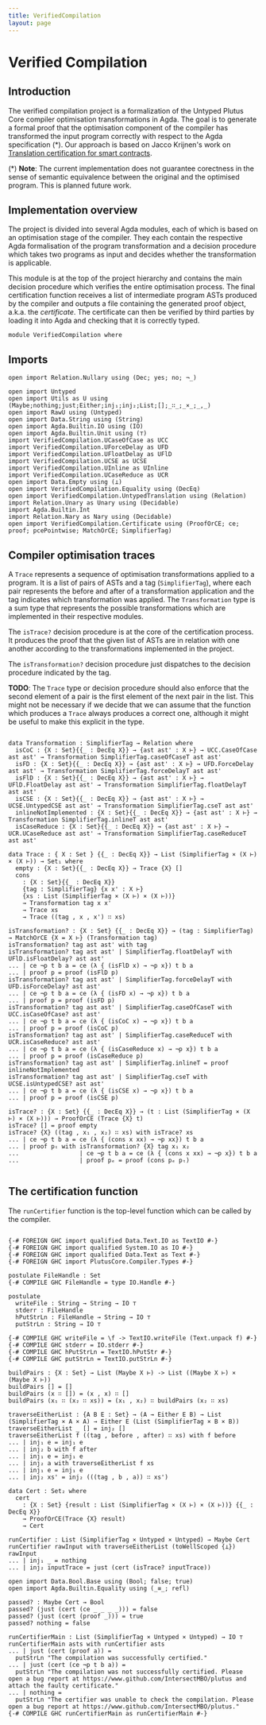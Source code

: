 ```yaml
---
title: VerifiedCompilation
layout: page
---
```

# Verified Compilation

## Introduction

The verified compilation project is a formalization of the Untyped Plutus Core compiler optimisation transformations in Agda.
The goal is to generate a formal proof that the optimisation component of the compiler has transformed the input program correctly
with respect to the Agda specification (*). Our approach is based on Jacco Krijnen's work on
[Translation certification for smart contracts](https://www.sciencedirect.com/science/article/pii/S0167642323001338).


(*) **Note**: The current implementation does not guarantee corectness in the sense of semantic equivalence between
the original and the optimised program. This is planned future work.

## Implementation overview

The project is divided into several Agda modules, each of which is based on an optimisation stage of the compiler.
They each contain the respective Agda formalisation of the program transformation and a decision procedure which takes
two programs as input and decides whether the transformation is applicable.

This module is at the top of the project hierarchy and contains the main decision procedure which verifies the entire optimisation
process. The final certification function receives a list of intermediate program ASTs produced by the compiler and outputs a file
containing the generated proof object, a.k.a. the _certificate_. The certificate can then be verified by third parties by loading
it into Agda and checking that it is correctly typed.

```
module VerifiedCompilation where
```

## Imports

```
open import Relation.Nullary using (Dec; yes; no; ¬_)

open import Untyped
open import Utils as U using (Maybe;nothing;just;Either;inj₁;inj₂;List;[];_∷_;_×_;_,_)
open import RawU using (Untyped)
open import Data.String using (String)
open import Agda.Builtin.IO using (IO)
open import Agda.Builtin.Unit using (⊤)
import VerifiedCompilation.UCaseOfCase as UCC
import VerifiedCompilation.UForceDelay as UFD
import VerifiedCompilation.UFloatDelay as UFlD
import VerifiedCompilation.UCSE as UCSE
import VerifiedCompilation.UInline as UInline
import VerifiedCompilation.UCaseReduce as UCR
open import Data.Empty using (⊥)
open import VerifiedCompilation.Equality using (DecEq)
open import VerifiedCompilation.UntypedTranslation using (Relation)
import Relation.Unary as Unary using (Decidable)
import Agda.Builtin.Int
import Relation.Nary as Nary using (Decidable)
open import VerifiedCompilation.Certificate using (ProofOrCE; ce; proof; pcePointwise; MatchOrCE; SimplifierTag)
```

## Compiler optimisation traces

A `Trace` represents a sequence of optimisation transformations applied to a program. It is a list of pairs of ASTs
and a tag (`SimplifierTag`), where each pair represents the before and after of a transformation application and the
tag indicates which transformation was applied.
The `Transformation` type is a sum type that represents the possible transformations which are implemented in their
respective modules.

The `isTrace?` decision procedure is at the core of the certification process. It produces the proof that the given
list of ASTs are in relation with one another according to the transformations implemented in the project.

The `isTransformation?` decision procedure just dispatches to the decision procedure indicated by the tag.

**TODO**: The `Trace` type or decision procedure should also enforce that the second element of a pair is the first
element of the next pair in the list. This might not be necessary if we decide that we can assume that the function
which produces a `Trace` always produces a correct one, although it might be useful to make this explicit in the type.
```

data Transformation : SimplifierTag → Relation where
  isCoC : {X : Set}{{_ : DecEq X}} → {ast ast' : X ⊢} → UCC.CaseOfCase ast ast' → Transformation SimplifierTag.caseOfCaseT ast ast'
  isFD : {X : Set}{{_ : DecEq X}} → {ast ast' : X ⊢} → UFD.ForceDelay ast ast' → Transformation SimplifierTag.forceDelayT ast ast'
  isFlD : {X : Set}{{_ : DecEq X}} → {ast ast' : X ⊢} → UFlD.FloatDelay ast ast' → Transformation SimplifierTag.floatDelayT ast ast'
  isCSE : {X : Set}{{_ : DecEq X}} → {ast ast' : X ⊢} → UCSE.UntypedCSE ast ast' → Transformation SimplifierTag.cseT ast ast'
  inlineNotImplemented : {X : Set}{{_ : DecEq X}} → {ast ast' : X ⊢} → Transformation SimplifierTag.inlineT ast ast'
  isCaseReduce : {X : Set}{{_ : DecEq X}} → {ast ast' : X ⊢} → UCR.UCaseReduce ast ast' → Transformation SimplifierTag.caseReduceT ast ast'

data Trace : { X : Set } {{_ : DecEq X}} → List (SimplifierTag × (X ⊢) × (X ⊢)) → Set₁ where
  empty : {X : Set}{{_ : DecEq X}} → Trace {X} []
  cons
    : {X : Set}{{_ : DecEq X}}
    {tag : SimplifierTag} {x x' : X ⊢}
    {xs : List (SimplifierTag × (X ⊢) × (X ⊢))}
    → Transformation tag x x'
    → Trace xs
    → Trace ((tag , x , x') ∷ xs)

isTransformation? : {X : Set} {{_ : DecEq X}} → (tag : SimplifierTag) → MatchOrCE {X = X ⊢} (Transformation tag)
isTransformation? tag ast ast' with tag
isTransformation? tag ast ast' | SimplifierTag.floatDelayT with UFlD.isFloatDelay? ast ast'
... | ce ¬p t b a = ce (λ { (isFlD x) → ¬p x}) t b a
... | proof p = proof (isFlD p)
isTransformation? tag ast ast' | SimplifierTag.forceDelayT with UFD.isForceDelay? ast ast'
... | ce ¬p t b a = ce (λ { (isFD x) → ¬p x}) t b a
... | proof p = proof (isFD p)
isTransformation? tag ast ast' | SimplifierTag.caseOfCaseT with UCC.isCaseOfCase? ast ast'
... | ce ¬p t b a = ce (λ { (isCoC x) → ¬p x}) t b a
... | proof p = proof (isCoC p)
isTransformation? tag ast ast' | SimplifierTag.caseReduceT with UCR.isCaseReduce? ast ast'
... | ce ¬p t b a = ce (λ { (isCaseReduce x) → ¬p x}) t b a
... | proof p = proof (isCaseReduce p)
isTransformation? tag ast ast' | SimplifierTag.inlineT = proof inlineNotImplemented
isTransformation? tag ast ast' | SimplifierTag.cseT with UCSE.isUntypedCSE? ast ast'
... | ce ¬p t b a = ce (λ { (isCSE x) → ¬p x}) t b a
... | proof p = proof (isCSE p)

isTrace? : {X : Set} {{_ : DecEq X}} → (t : List (SimplifierTag × (X ⊢) × (X ⊢))) → ProofOrCE (Trace {X} t)
isTrace? [] = proof empty
isTrace? {X} ((tag , x₁ , x₂) ∷ xs) with isTrace? xs
... | ce ¬p t b a = ce (λ { (cons x xx) → ¬p xx}) t b a
... | proof pₜ with isTransformation? {X} tag x₁ x₂
...                 | ce ¬p t b a = ce (λ { (cons x xx) → ¬p x}) t b a
...                 | proof pₑ = proof (cons pₑ pₜ)


```


## The certification function

The `runCertifier` function is the top-level function which can be called by the compiler.

```

{-# FOREIGN GHC import qualified Data.Text.IO as TextIO #-}
{-# FOREIGN GHC import qualified System.IO as IO #-}
{-# FOREIGN GHC import qualified Data.Text as Text #-}
{-# FOREIGN GHC import PlutusCore.Compiler.Types #-}

postulate FileHandle : Set
{-# COMPILE GHC FileHandle = type IO.Handle #-}

postulate
  writeFile : String → String → IO ⊤
  stderr : FileHandle
  hPutStrLn : FileHandle → String → IO ⊤
  putStrLn : String → IO ⊤

{-# COMPILE GHC writeFile = \f -> TextIO.writeFile (Text.unpack f) #-}
{-# COMPILE GHC stderr = IO.stderr #-}
{-# COMPILE GHC hPutStrLn = TextIO.hPutStr #-}
{-# COMPILE GHC putStrLn = TextIO.putStrLn #-}

buildPairs : {X : Set} → List (Maybe X ⊢) -> List ((Maybe X ⊢) × (Maybe X ⊢))
buildPairs [] = []
buildPairs (x ∷ []) = (x , x) ∷ []
buildPairs (x₁ ∷ (x₂ ∷ xs)) = (x₁ , x₂) ∷ buildPairs (x₂ ∷ xs)

traverseEitherList : {A B E : Set} → (A → Either E B) → List (SimplifierTag × A × A) → Either E (List (SimplifierTag × B × B))
traverseEitherList _ [] = inj₂ []
traverseEitherList f ((tag , before , after) ∷ xs) with f before
... | inj₁ e = inj₁ e
... | inj₂ b with f after
... | inj₁ e = inj₁ e
... | inj₂ a with traverseEitherList f xs
... | inj₁ e = inj₁ e
... | inj₂ xs' = inj₂ (((tag , b , a)) ∷ xs')

data Cert : Set₂ where
  cert
    : {X : Set} {result : List (SimplifierTag × (X ⊢) × (X ⊢))} {{_ : DecEq X}}
    → ProofOrCE(Trace {X} result)
    → Cert

runCertifier : List (SimplifierTag × Untyped × Untyped) → Maybe Cert
runCertifier rawInput with traverseEitherList (toWellScoped {⊥}) rawInput
... | inj₁ _ = nothing
... | inj₂ inputTrace = just (cert (isTrace? inputTrace))

open import Data.Bool.Base using (Bool; false; true)
open import Agda.Builtin.Equality using (_≡_; refl)

passed? : Maybe Cert → Bool
passed? (just (cert (ce _ _ _ _))) = false
passed? (just (cert (proof _))) = true
passed? nothing = false

runCertifierMain : List (SimplifierTag × Untyped × Untyped) → IO ⊤
runCertifierMain asts with runCertifier asts
... | just (cert (proof a)) =
  putStrLn "The compilation was successfully certified."
... | just (cert (ce ¬p t b a)) =
  putStrLn "The compilation was not successfully certified. Please open a bug report at https://www.github.com/IntersectMBO/plutus and attach the faulty certificate."
... | nothing =
  putStrLn "The certifier was unable to check the compilation. Please open a bug report at https://www.github.com/IntersectMBO/plutus."
{-# COMPILE GHC runCertifierMain as runCertifierMain #-}
